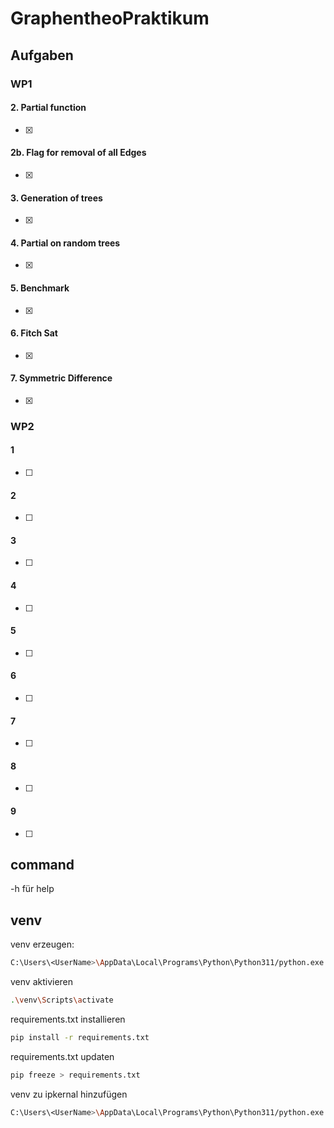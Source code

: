 # GraphentheoPraktikum

## Aufgaben

### WP1

#### 2. Partial function

- [x]

#### 2b. Flag for removal of all Edges

- [x]

#### 3. Generation of trees

- [x]

#### 4. Partial on random trees

- [x]

#### 5. Benchmark

- [x]

#### 6. Fitch Sat

- [x]

#### 7. Symmetric Difference

- [x]

### WP2

#### 1

- [ ]

#### 2

- [ ]

#### 3

- [ ]

#### 4

- [ ]

#### 5

- [ ]

#### 6

- [ ]

#### 7

- [ ]

#### 8

- [ ]

#### 9

- [ ]

## command

-h für help

## venv

venv erzeugen:

```bash
C:\Users\<UserName>\AppData\Local\Programs\Python\Python311/python.exe -m venv venv
```

venv aktivieren

```bash
.\venv\Scripts\activate
```

requirements.txt installieren

```bash
pip install -r requirements.txt
```

requirements.txt updaten
```bash
pip freeze > requirements.txt
```

venv zu ipkernal hinzufügen

```bash
C:\Users\<UserName>\AppData\Local\Programs\Python\Python311/python.exe -m ipykernel install --user --name venv --display-name "Python (MeinVenv)"
```
